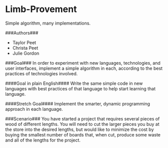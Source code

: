 Limb-Provement
==============

Simple algorithm, many implementations.


###Authors###
- Taylor Peet
- Christa Peet
- Julie Gordon


###Goal###
In order to experiment with new languages, technologies, and user interfaces, implement a simple algorithm in each, according to the best practices of technologies involved.

####Goal in plain English####
Write the same simple code in new languages with best practices of that language to help start learning that language.

####Stretch Goal####
Implement the smarter, dynamic programming approach in each language.

###Scenario###
You have started a project that requires several pieces of wood of different lengths. You will need to cut the larger pieces you buy at the store into the desired lengths, but would like to minimize the cost by buying the smallest number of boards that, when cut, produce some waste and all of the lengths for the project. 
